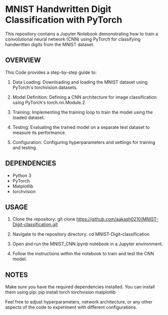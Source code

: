 # MNIST Handwritten Digit Classification with PyTorch
This repository contains a Jupyter Notebook demonstrating how to train a convolutional neural network (CNN) using PyTorch for classifying handwritten digits from the MNIST dataset.

## OVERVIEW
This Code provides a step-by-step guide to:

1. Data Loading: Downloading and loading the MNIST dataset using PyTorch's torchvision.datasets.

2. Model Definition: Defining a CNN architecture for image classification using PyTorch's torch.nn.Module.2.

3. Training: Implementing the training loop to train the model using the loaded dataset.

4. Testing: Evaluating the trained model on a separate test dataset to measure its performance.

5. Configuration: Configuring hyperparameters and settings for training and testing.

## DEPENDENCIES
* Python 3
* PyTorch
* Matplotlib
* torchvision


## USAGE
1. Clone the repository:
git clone https://github.com/aakash0210/MNIST-Digit-classification.git

2. Navigate to the repository directory:
cd MNIST-Digit-classification

3. Open and run the MNIST_CNN.ipynb notebook in a Jupyter environment.

4. Follow the instructions within the notebook to train and test the CNN model.

## NOTES
Make sure you have the required dependencies installed. You can install them using pip:
pip install torch torchvision matplotlib

Feel free to adjust hyperparameters, network architecture, or any other aspects of the code to experiment with different configurations.
